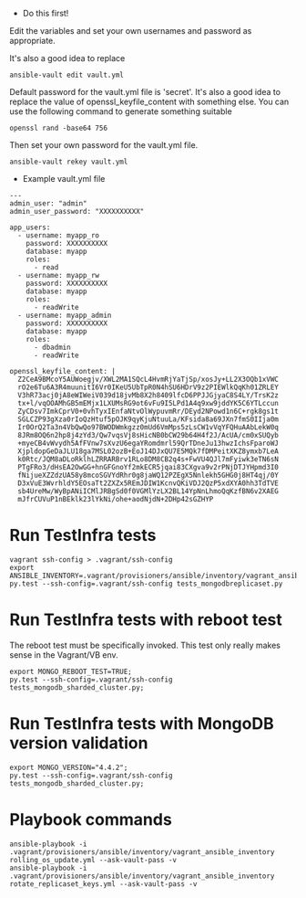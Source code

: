 



* Do this first!

Edit the variables and set your own usernames and password as appropriate.

It's also a good idea to replace

```
ansible-vault edit vault.yml
```

Default password for the vault.yml file is 'secret'. It's also a good idea to replace the value of openssl_keyfile_content with something else. You can use the following command to generate something suitable

```
openssl rand -base64 756
```

Then set your own password for the vault.yml file.

```
ansible-vault rekey vault.yml
```

* Example vault.yml file

```
---
admin_user: "admin"
admin_user_password: "XXXXXXXXXX"

app_users:
  - username: myapp_ro
    password: XXXXXXXXXX
    database: myapp
    roles:
      - read
  - username: myapp_rw
    password: XXXXXXXXXX
    database: myapp
    roles:
      - readWrite
  - username: myapp_admin
    password: XXXXXXXXXX
    database: myapp
    roles:
      - dbadmin
      - readWrite

openssl_keyfile_content: |
  Z2CeA9BMcoY5AUWoegjv/XWL2MA1SQcL4HvmRjYaTjSp/xosJy+LL2X3OQb1xVWC
  rO2e6Tu6A3R4muunitI6Vr0IKeU5UbTpR0N4hSU6HDrV9z2PIEWlkQqKh01ZRLEY
  V3hR73acj0jA8eWIWeiV039d18jvMb8X2h8409lfcD6PPJJGjyaC8S4LY/TrsK2z
  tx+l/vqOOAMhGB5mEMjx1LXUMsRG9ot6vFu9I5LPd1A4q9xw9jddYK5C6YTLccun
  ZyCDsv7ImkCprV0+0vhTyxIEnfaNtvOlWypuvmRr/DEyd2NPowd1n6C+rgk8gs1t
  SGLCZP93gXza0rIoQzHtuf5pOJK9qyKjuNtuuLa/KFsida8a69JXn7fmS0IIja0m
  Ir0OrQ2Ta3n4VbQwQo97BWODWmkgzz0mUd6VmMps5zLsCW1vVqYFQHuAAbLekW0q
  8JRm8OQ6n2hp8j4zYd3/Qw7vqsVj8sHicNB0bCW29b64H4f2J/AcUA/cm0xSUQyb
  +myeCB4vWvydh5AfFVnw7sXvzU6egaYRomdmrl59QrTDneJu13hwzIchsFparoWJ
  XjpldopGeDaJLU18ga7MSL02ozB+EoJ14DJxQU7E5MQk7fDMPeitXKZ8ymxb7LeA
  k0Rtc/JQM8aDLoRklhLZRRARBrv1RLo8DM8CB2q4s+FwVU4QJl7mFyiwk3eTN6sN
  PTgFRo3/dHsEA2OwGG+hnGFGnoYf2mkECR5jqai83CXgva9v2rPNjDTJYHpmd3I0
  fNijueXZZdzUA58y8mcoSGVYdRhr0g8jaWQ12PZEgX5Nnlekh5GHG0j8HT4qj/0Y
  D3xVuE3WvrhldY5EOsaTt2ZXZx5REmJDIW1KcnvQKiVDJ2QzP5xdXYA0hh3TdTVE
  sb4UreMw/WyBpANiICMlJRBgSd0f0VGMlYzLX2BL14YpNnLhmoQqKzfBN6v2XAEG
  mJfrCUVuP1nBEklk23lYkNi/ohe+aodNjdN+2DHp42sGZHYP
```

# Run TestInfra tests

```
vagrant ssh-config > .vagrant/ssh-config
export ANSIBLE_INVENTORY=.vagrant/provisioners/ansible/inventory/vagrant_ansible_inventory;
py.test --ssh-config=.vagrant/ssh-config tests_mongodbreplicaset.py
```

# Run TestInfra tests with reboot test

The reboot test must be specifically invoked. This test only really makes sense in the Vagrant/VB env.

```
export MONGO_REBOOT_TEST=TRUE;
py.test --ssh-config=.vagrant/ssh-config tests_mongodb_sharded_cluster.py;
```

# Run TestInfra tests with MongoDB version validation

```
export MONGO_VERSION="4.4.2";
py.test --ssh-config=.vagrant/ssh-config tests_mongodb_sharded_cluster.py;
```

# Playbook commands

```
ansible-playbook -i .vagrant/provisioners/ansible/inventory/vagrant_ansible_inventory rolling_os_update.yml --ask-vault-pass -v
ansible-playbook -i .vagrant/provisioners/ansible/inventory/vagrant_ansible_inventory rotate_replicaset_keys.yml --ask-vault-pass -v
```
